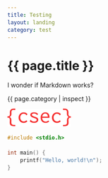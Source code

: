 ```yaml
---
title: Testing
layout: landing
category: test
---
```


# {{ page.title }}

I wonder if Markdown works?

{{ page.category | inspect }}

![hmm](/assets/images/logo.png)

```cpp
#include <stdio.h>

int main() {
    printf("Hello, world!\n");
}
```
